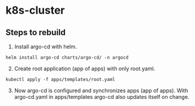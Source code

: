 # k8s-cluster
## Steps to rebuild

1) Install argo-cd with helm.
```
helm install argo-cd charts/argo-cd/ -n argocd
```
2) Create root application (app of apps) with only root.yaml.
```
kubectl apply -f apps/templates/root.yaml
```
3) Now argo-cd is configured and synchronizes apps (app of apps). With argo-cd.yaml in apps/templates argo-cd also updates itself on change.